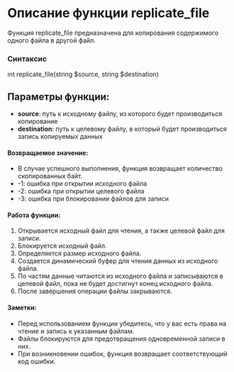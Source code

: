 # Описание функции replicate_file

Функция replicate_file предназначена для копирования содержимого одного файла в другой файл. 

### Синтаксис

int replicate_file(string $source, string $destination)

## Параметры функции:
- **source**: путь к исходному файлу, из которого будет производиться копирование
- **destination**: путь к целевому файлу, в который будет производиться запись копируемых данных

#### Возвращаемое значение:
- В случае успешного выполнения, функция возвращает количество скопированных байт.
- -1: ошибка при открытии исходного файла
- -2: ошибка при открытии целевого файла
- -3: ошибка при блокировании файлов для записи

#### Работа функции:
1. Открывается исходный файл для чтения, а также целевой файл для записи.
2. Блокируется исходный файл.
3. Определяется размер исходного файла.
4. Создается динамический буфер для чтения данных из исходного файла.
5. По частям данные читаются из исходного файла и записываются в целевой файл, пока не будет достигнут конец исходного файла.
6. После завершения операции файлы закрываются.

#### Заметки:
- Перед использованием функции убедитесь, что у вас есть права на чтение и запись к указанным файлам.
- Файлы блокируются для предотвращения одновременной записи в них.
- При возникновении ошибок, функция возвращает соответствующий код ошибки.
